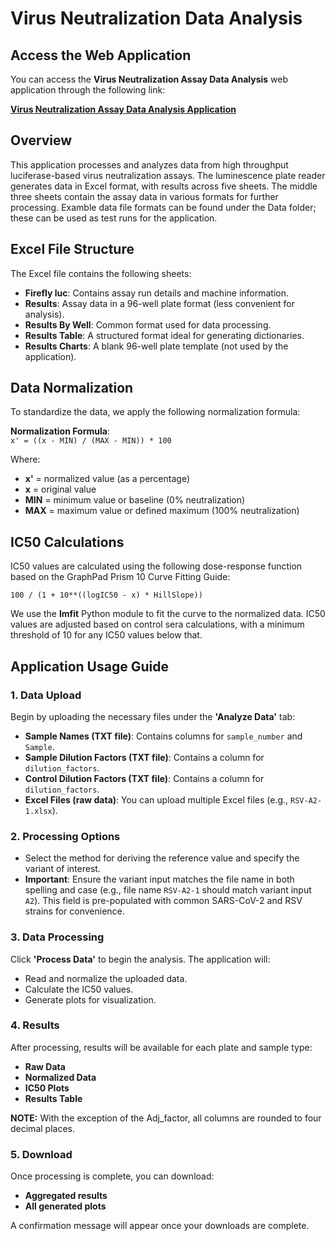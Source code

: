 # Virus Neutralization Data Analysis

## Access the Web Application

You can access the **Virus Neutralization Assay Data Analysis** web application through the following link:

[**Virus Neutralization Assay Data Analysis Application**](https://mohamedmire-virus-neutralization-assay-data-analysis.share.connect.posit.cloud)

## Overview

This application processes and analyzes data from high throughput luciferase-based virus neutralization assays. The luminescence plate reader generates data in Excel format, with results across five sheets. The middle three sheets contain the assay data in various formats for further processing. Examble data file formats can be found under the Data folder; these can be used as test runs for the application.

## Excel File Structure

The Excel file contains the following sheets:

- **Firefly luc**: Contains assay run details and machine information.
- **Results**: Assay data in a 96-well plate format (less convenient for analysis).
- **Results By Well**: Common format used for data processing.
- **Results Table**: A structured format ideal for generating dictionaries.
- **Results Charts**: A blank 96-well plate template (not used by the application).

## Data Normalization

To standardize the data, we apply the following normalization formula:

**Normalization Formula**:  
`x' = ((x - MIN) / (MAX - MIN)) * 100`

Where:
- **x'** = normalized value (as a percentage)
- **x** = original value
- **MIN** = minimum value or baseline (0% neutralization)
- **MAX** = maximum value or defined maximum (100% neutralization)

## IC50 Calculations

IC50 values are calculated using the following dose-response function based on the GraphPad Prism 10 Curve Fitting Guide:

`100 / (1 + 10**((logIC50 - x) * HillSlope))`

We use the **lmfit** Python module to fit the curve to the normalized data. IC50 values are adjusted based on control sera calculations, with a minimum threshold of 10 for any IC50 values below that.

## Application Usage Guide

### 1. Data Upload
Begin by uploading the necessary files under the **'Analyze Data'** tab:
- **Sample Names (TXT file)**: Contains columns for `sample_number` and `Sample`.
- **Sample Dilution Factors (TXT file)**: Contains a column for `dilution_factors`.
- **Control Dilution Factors (TXT file)**: Contains a column for `dilution_factors`.
- **Excel Files (raw data)**: You can upload multiple Excel files (e.g., `RSV-A2-1.xlsx`).

### 2. Processing Options
- Select the method for deriving the reference value and specify the variant of interest.
- **Important**: Ensure the variant input matches the file name in both spelling and case (e.g., file name `RSV-A2-1` should match variant input `A2`). This field is pre-populated with common SARS-CoV-2 and RSV strains for convenience. 

### 3. Data Processing
Click **'Process Data'** to begin the analysis. The application will:
- Read and normalize the uploaded data.
- Calculate the IC50 values.
- Generate plots for visualization.

### 4. Results
After processing, results will be available for each plate and sample type:
- **Raw Data**
- **Normalized Data**
- **IC50 Plots**
- **Results Table**
  
**NOTE:** With the exception of the Adj_factor, all columns are rounded to four decimal places.

### 5. Download
Once processing is complete, you can download:
- **Aggregated results**
- **All generated plots**

A confirmation message will appear once your downloads are complete. 
